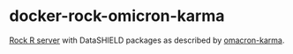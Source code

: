 # docker-rock-omicron-karma

[Rock R server](https://www.obiba.org/pages/products/rock/) with DataSHIELD packages as described by [omacron-karma](https://datashield.org/help/standard-profiles-and-plaforms).
